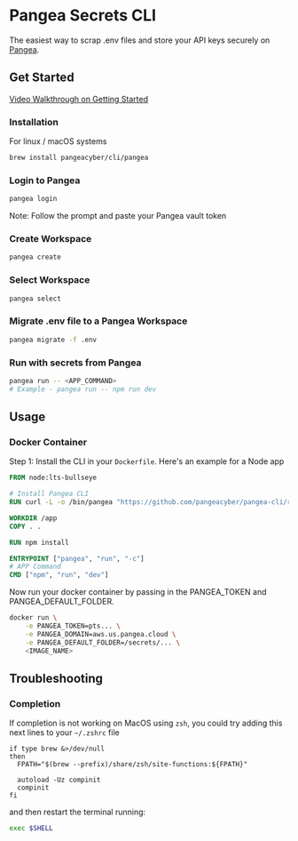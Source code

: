 # Pangea Secrets CLI

The easiest way to scrap .env files and store your API keys securely on [Pangea](https://pangea.cloud?utm_source=github&utm_medium=pangea-cli-repo).

## Get Started
[Video Walkthrough on Getting Started](https://www.youtube.com/watch?v=R_LSoDcXj9Y)

### Installation

For linux / macOS systems
```bash
brew install pangeacyber/cli/pangea
```

### Login to Pangea
```bash
pangea login
```
Note: Follow the prompt and paste your Pangea vault token

### Create Workspace
```bash
pangea create
```

### Select Workspace
```bash
pangea select
```

### Migrate .env file to a Pangea Workspace
```bash
pangea migrate -f .env
```

### Run with secrets from Pangea
```bash
pangea run -- <APP_COMMAND>
# Example - pangea run -- npm run dev
```

## Usage
### Docker Container
Step 1: Install the CLI in your `Dockerfile`. Here's an example for a Node app
```dockerfile
FROM node:lts-bullseye

# Install Pangea CLI
RUN curl -L -o /bin/pangea "https://github.com/pangeacyber/pangea-cli/releases/latest/download/pangea-$(uname -s)-$(uname -m)"

WORKDIR /app
COPY . .

RUN npm install

ENTRYPOINT ["pangea", "run", "-c"]
# APP Command
CMD ["npm", "run", "dev"]
```

Now run your docker container by passing in the PANGEA_TOKEN and PANGEA_DEFAULT_FOLDER.
```bash
docker run \
    -e PANGEA_TOKEN=pts... \
    -e PANGEA_DOMAIN=aws.us.pangea.cloud \
    -e PANGEA_DEFAULT_FOLDER=/secrets/... \
    <IMAGE_NAME>
```


## Troubleshooting

### Completion

If completion is not working on MacOS using `zsh`, you could try adding this next lines to your `~/.zshrc` file

```
if type brew &>/dev/null
then
  FPATH="$(brew --prefix)/share/zsh/site-functions:${FPATH}"

  autoload -Uz compinit
  compinit
fi
```

and then restart the terminal running: 

```sh
exec $SHELL
```
